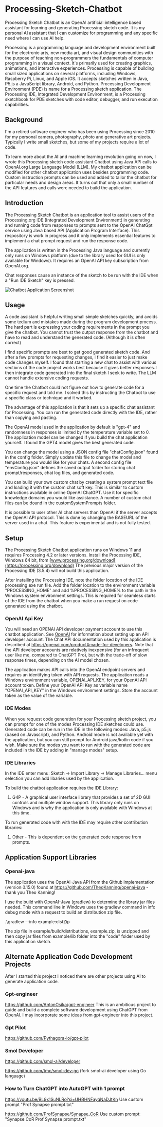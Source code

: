 # Processing-Sketch-Chatbot
Processing Sketch Chatbot is an OpenAI artificial intelligence based assistant for learning and generating Processing sketch code.
It is my personal AI assistant that I can customize for programming and any specific need where I can use AI help. 

Processing is a programming language and development environment built for the electronic arts, new media art, and visual design communities 
with the purpose of teaching non-programmers the fundamentals of computer programming in a visual context. 
It's primarily used for creating graphics, animations, and interactive experiences.
Processing is capable of building small sized applications on several platforms, including Windows, Raspberry Pi, Linux, and Apple iOS.
It accepts sketches written in Java, P5.js a JavaScript library, Android, and Python.
Processing Development Environment (PDE) is name for a Processing sketch application. 
The Processing IDE, Integrated Development Environment, is a Processing sketchbook for PDE sketches with code editor, debugger, and run execution capabilities. 

## Background
I'm a retired software engineer who has been using Processing since 2010 for my personal camera, photography, photo and generative art projects.
Typically I write small sketches, but some of my projects require a lot of code.

To learn more about the AI and machine learning revolution going on now, I wrote this Processing sketch code assistant Chatbot using Java API calls to OpenAI.org Large Language Model (LLM). 
My chatbot application can be modified for other chatbot application uses besides programming code. Custom instruction prompts can be used and added to tailor the chatbot for particular needs and design areas.
It turns out that only a small number of the API features and calls were needed to build the application.

## Introduction
The Processing Sketch Chatbot is an application tool to assist users of the Processing.org IDE (Integrated Development Environment) 
in generating and running code from responses to
prompts sent to the OpenAI ChatGpt service using Java based API (Application Program Interface). 
This respository is work in progress and it only implements essential features to implement a chat prompt request
and run the response code. 

The application is written in the Processing Java language and currently only runs on Windows platform
(due to the library used for GUI is only available for Windows).
It requires an OpenAI API key subscription from OpenAI.org.

Chat responses cause an instance of the sketch to be run with the IDE when a "Run IDE Sketch" key is pressed.

![Chatbot Application Screenshot](Chatbot/screenshots/promptScreen.png)

## Usage
A code assistant is helpful writing small simple sketches quickly, and avoids some tedium and mistakes made during the program development process.
The hard part is expressing your coding requirements in the prompt you give the chatbot.
You cannot trust the output response from the chatbot and have to read and understand the generated code. (Although it is often correct)

I find specific prompts are best to get good generated sketch code. And after a few prompts for requesting changes, I find it easier
to just make code changes myself. I found that starting a new chat to assist with various sections of the code project works best because it gives better responses.
I then integrate code generated into the final sketch I seek to write. The LLM cannot handle extensive coding requests.

One time the Chatbot could not figure out how to generate code for a specific request and told me. I solved this by
instructing the Chatbot to use a specific class or technique and it worked.

The advantage of this application is that it sets up a specific chat assistant for Processing.
You can run the generated code directly with the IDE, rather than copying and pasting.

The OpenAI model used in the application by default is "gpt-4" and 
randomness in responses is limited by the temperature variable set to 0.
The application model can be changed if you build the chat application yourself.
I found the GPT4 model gives the best generated code.

You can change the model using a JSON config file "chatConfig.json" found in the config folder.
Simply update this file to change the model and temperature you would like for your chats.
A second config file "envConfig.json" defines the saved output folder for storing chat prompt/responses, chat log files, and generated code.

You can build your own custom chat by creating a system prompt text file and loading it with the custom chat soft key.
This is similar to custom instructions available in online OpenAI ChatGPT. Use it for specific knowledge domains you would like assistance.
A number of custom chat files can be dound in the customSystemPrompts folder.

It is possible to user other AI chat servers than OpenAI if the server accepts the OpenAI API protocol.
This is done by changing the BASEURL of the server used in a chat.
This feature is experimental and is not fully tested.

## Setup
The Processing Sketch Chatbot application runs on Windows 11 and requires Processing 4.2 or later versions.
Install the Processing IDE, Windows 64 bit, from [www.processing.org/download](https://processing.org/download)
The previous major version of the Processing IDE (3.5.4) will not build this application.

After installing the Processing IDE, note the folder location of the IDE processing.exe run file.
Add the folder location to the environment variable "PROCESSING_HOME" and add %PROCESSING_HOME% to the path in the Windows system environment settings.
This is required for seamless starts of the IDE from the chatbot when you make a run request on code generated using the chatbot.

### OpenAI Api Key
You will need an OPENAI API developer payment account to use this chatbot application. 
See [OpenAI](https://openai.com/) for information about setting up an API developer account. 
The Chat API documentation used by this application is described at https://openai.com/product#made-for-developers.
Note that the API developer accounts are relatively inexpensive (for an infrequent user like me, compared to ChatGPT Pro),
but with the trade-off of slow response times, depending on the AI model chosen.

The application makes API calls into the OpenAI endpoint servers and requires an identifying token with API requests.
The application reads a Windows environment variable, OPENAI_API_KEY, for your OpenAI API account token.
Define your OpenAI API Key as variable name "OPENAI_API_KEY" in the Windows environment settings.
Store the account token as the value of the variable.

### IDE Modes
When you request code generation for your Processing sketch project, you can prompt for one of the modes Processing IDE sketches could use.
Generated code can be run in the IDE in the following modes: Java, p5.js (based on Javascript), and Python. 
Android mode is not available yet with the application, but you can still prompt for Android java/kotlin code if you wish.
Make sure the modes you want to run with the generated code are included in the IDE by adding in "manage modes" setup.

### IDE Libraries 
In the IDE enter menu: Sketch -> Import Library -> Manage Libraries... menu selection you can add libaries used by the application.

To build the chatbot application requires the IDE Library:

1. G4P - A graphical user interface library that provides a set of 2D GUI controls and multiple window support. 
This library only runs on Windows and is why the application is only available with Windows at this time.

To run generated code with with the IDE may require other contribution libraries:

1. Other - This is dependent on the generated code response from prompts.

## Application Support Libraries

### Openai-java
The application uses the OpenAI-Java API from the Github implementation (version 0.15.0) found at
https://github.com/TheoKanning/openai-java - thank you Theo Kanning!

I use the build with OpenAI-Java (gradlew) to determine the library jar files needed. 
This command line in Windows uses the gradlew command in info debug mode with a request to build an distribution zip file.

.\gradlew --info example:distZip

The zip file in example/build/distributions, example.zip, is unzipped and 
then copy jar files from example/lib folder into the "code" folder used by this application sketch.

## Alternate Application Code Development Projects
After I started this project I noticed there are other projects using AI to generate application code.

### Gpt-engineer
https://github.com/AntonOsika/gpt-engineer
This is an ambitious project to guide and build a complete software development using ChatGPT from OpenAI.
I may incorporate some ideas from gpt-engineer into this project.

### Gpt Pilot
https://github.com/Pythagora-io/gpt-pilot

### Smol Developer
https://github.com/smol-ai/developer

https://github.com/tmc/smol-dev-go  (fork smol-ai developer using Go language)

### How to Turn ChatGPT into AutoGPT with 1 prompt

https://youtu.be/BL9x1SuNLRo?si=UHBHNFayqNaDJtKn
Use custom prompt "Prof Synapse prompt.txt"

https://github.com/ProfSynapse/Synapse_CoR
Use custom prompt: "Synapse CoR Prof Synapse prompt.txt"

